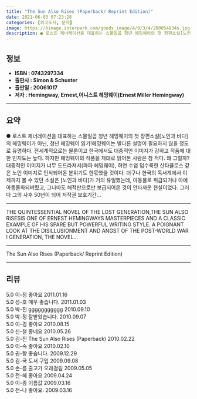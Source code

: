 ```yaml
---
title: "The Sun Also Rises (Paperback/ Reprint Edition)"
date: 2021-06-03 07:23:28
categories: [외국도서, 문학]
image: https://bimage.interpark.com/goods_image/4/9/3/4/200054934s.jpg
description: ● 로스트 제너레이션을 대표하는 스물일곱 청년 헤밍웨이의 첫 장편소설[노인과 바다]의 헤밍웨이가 아닌, 청년 헤밍웨이 읽기!헤밍웨이는 별다른 설명이 필요하지 않을 정도로 유명하다. 전세계적으로는 물론이고 한국에서도 대중적인 이미지가 강하고 작품에 대한 인지도는 높다. 하지만 헤밍웨이의
---
```


## **정보**

- **ISBN : 0743297334**
- **출판사 : Simon & Schuster**
- **출판일 : 20061017**
- **저자 : Hemingway, Ernest,어니스트 헤밍웨이(Ernest Miller Hemingway)**

------



## **요약**

●  로스트 제너레이션을 대표하는 스물일곱 청년 헤밍웨이의 첫 장편소설[노인과 바다]의 헤밍웨이가 아닌, 청년 헤밍웨이 읽기!헤밍웨이는 별다른 설명이 필요하지 않을 정도로 유명하다. 전세계적으로는 물론이고 한국에서도 대중적인 이미지가 강하고 작품에 대한 인지도는 높다. 하지만 헤밍웨이의 작품을 제대로 읽어본 사람은 참 적다. 왜 그럴까? 대중적인 이미지가 너무 도드라져서(파파 헤밍웨이), 허연 수염 덥수룩한 산타클로스 같은 노인 이미지로 인식되어온 분위기도 한몫했을 것이다. 더구나 한국의 독서계에서 이제까지 볼 수 있던 소설은 [노인과 바다]가 거의 유일했는데, 아동물로 취급되거나 아예 아동물화되버렸고, 그나마도 해적판으로만 보급되어온 것이 안타까운 현실이었다. 그러다 그의 사후 50년이 되어 저작권 보호기간...

------

THE QUINTESSENTIAL NOVEL OF THE LOST GENERATION,THE SUN ALSO RISESIS ONE OF ERNEST HEMINGWAYS MASTERPIECES AND A CLASSIC EXAMPLE OF HIS SPARE BUT POWERFUL WRITING STYLE. A POIGNANT LOOK AT THE DISILLUSIONMENT AND ANGST OF THE POST-WORLD WAR I GENERATION, THE NOVEL... 

------


The Sun Also Rises (Paperback/ Reprint Edition) 

------


## **리뷰** 

5.0 이-정 좋아요 2011.01.16 <br/>5.0 성-호 매우 좋습니다. 2011.01.03 <br/>5.0 박-진 ggggggggggg 2010.09.10 <br/>5.0 박-정 잘받았습니다. 2010.09.07 <br/>5.0 이-경 좋아요 2010.08.15 <br/>5.0 신-철 좋네요 2010.05.26 <br/>5.0 김-진   The Sun Also Rises (Paperback)  2010.02.22 <br/>5.0 이-숙 좋아요 2010.02.10 <br/>5.0 권-향 좋습니다. 2009.12.29 <br/>5.0 김-국 도서 구입 2009.09.08 <br/>5.0 손-름 출고가 오래걸림 2009.05.05 <br/>5.0 전-혜 좋아요 2009.04.24 <br/>5.0 이-종 이름값 2009.03.16 <br/>5.0 전-나 좋아요. 2009.03.16 <br/>